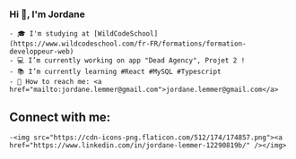 ### Hi 👋, I'm Jordane


    - 🎓 I'm studying at [WildCodeSchool](https://www.wildcodeschool.com/fr-FR/formations/formation-developpeur-web)
    - 💻 I’m currently working on app "Dead Agency", Projet 2 !
    - 📚 I’m currently learning #React #MySQL #Typescript
    - 📧 How to reach me: <a href="mailto:jordane.lemmer@gmail.com">jordane.lemmer@gmail.com</a>

## Connect with me:


    -<img src="https://cdn-icons-png.flaticon.com/512/174/174857.png"><a href="https://www.linkedin.com/in/jordane-lemmer-12290819b/" /></img>
